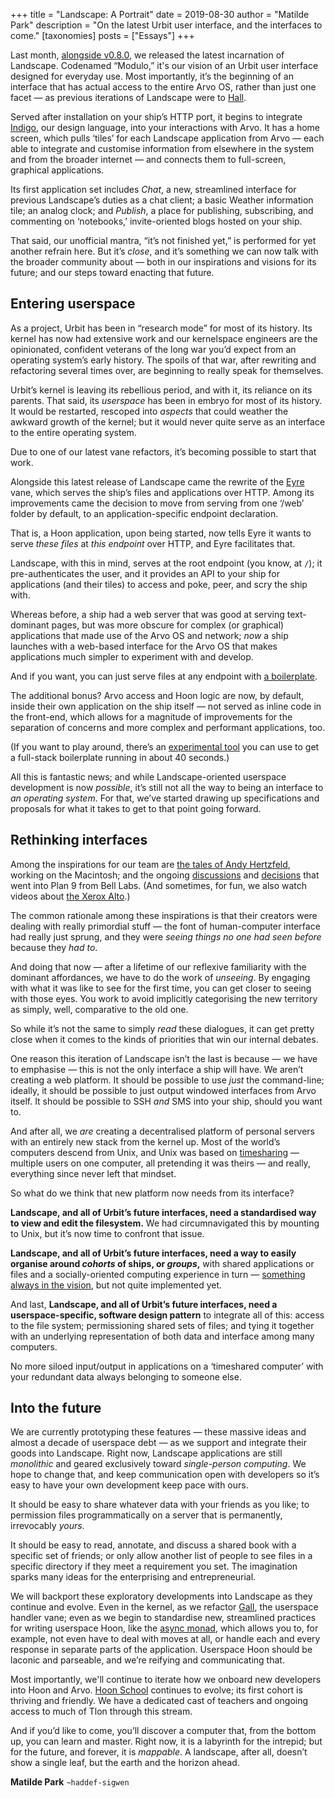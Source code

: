 +++
title = "Landscape: A Portrait"
date = 2019-08-30
author = "Matilde Park"
description = "On the latest Urbit user interface, and the interfaces to come."
[taxonomies]
posts = ["Essays"]
+++

Last month, [alongside v0.8.0](https://urbit.org/posts/2019-7-25-update/), we released the latest incarnation of Landscape. Codenamed “Modulo,” it's our vision of an Urbit user interface designed for everyday use. Most importantly, it’s the beginning of an interface that has actual access to the entire Arvo OS, rather than just one facet — as previous iterations of Landscape were to [Hall](https://urbit.org/docs/learn/arvo/hall/).

Served after installation on your ship’s HTTP port, it begins to integrate [Indigo](https://github.com/urbit/indigo), our design language, into your interactions with Arvo. It has a home screen, which pulls ‘tiles’ for each Landscape application from Arvo — each able to integrate and customise information from elsewhere in the system and from the broader internet — and connects them to full-screen, graphical applications.

Its first application set includes _Chat_, a new, streamlined interface for previous Landscape’s duties as a chat client; a basic Weather information tile; an analog clock; and _Publish_, a place for publishing, subscribing, and commenting on ‘notebooks,’ invite-oriented blogs hosted on your ship.

That said, our unofficial mantra, “it’s not finished yet,” is performed for yet another refrain here. But it’s _close_, and it’s something we can now talk with the broader community about — both in our inspirations and visions for its future; and our steps toward enacting that future.

## Entering userspace

As a project, Urbit has been in “research mode” for most of its history. Its kernel has now had extensive work and our kernelspace engineers are the opinionated, confident veterans of the long war you’d expect from an operating system’s early history. The spoils of that war, after rewriting and refactoring several times over, are beginning to really speak for themselves.

Urbit’s kernel is leaving its rebellious period, and with it, its reliance on its parents. That said, its _userspace_ has been in embryo for most of its history. It would be restarted, rescoped into _aspects_ that could weather the awkward growth of the kernel; but it would never quite serve as an interface to the entire operating system. 

Due to one of our latest vane refactors, it’s becoming possible to start that work.

Alongside this latest release of Landscape came the rewrite of the [Eyre](https://urbit.org/docs/learn/arvo/eyre/) vane, which serves the ship’s files and applications over HTTP. Among its improvements came the decision to move from serving from one ‘/web’ folder by default, to an application-specific endpoint declaration. 

That is, a Hoon application, upon being started, now tells Eyre it wants to serve _these files_ at _this endpoint_ over HTTP, and Eyre facilitates that.

Landscape, with this in mind, serves at the root endpoint (you know, at `/`); it pre-authenticates the user, and it provides an API to your ship for applications (and their tiles) to access and poke, peer, and scry the ship with.

Whereas before, a ship had a web server that was good at serving text-dominant pages, but was more obscure for complex (or graphical) applications that made use of the Arvo OS and network; _now_ a ship launches with a web-based interface for the Arvo OS that makes applications much simpler to experiment with and develop.

And if you want, you can just serve files at any endpoint with [a boilerplate](https://github.com/matildepark/urbit-static-page).

The additional bonus? Arvo access and Hoon logic are now, by default, inside their own application on the ship itself — not served as inline code in the front-end, which allows for a magnitude of improvements for the separation of concerns and more complex and performant applications, too.

(If you want to play around, there’s an [experimental tool](https://github.com/urbit/create-landscape-app) you can use to get a full-stack boilerplate running in about 40 seconds.)

All this is fantastic news; and while Landscape-oriented userspace development is now _possible_, it’s still not all the way to being an interface to _an operating system_. For that, we’ve started drawing up specifications and proposals for what it takes to get to that point going forward.

## Rethinking interfaces

Among the inspirations for our team are [the tales of Andy Hertzfeld](https://www.folklore.org/StoryView.py?project=Macintosh&story=Were_Not_Hackers!.txt), working on the Macintosh; and the ongoing [discussions](http://doc.cat-v.org/plan_9/4th_edition/papers/812/) and [decisions](https://research.swtch.com/help.pdf) that went into Plan 9 from Bell Labs. (And sometimes, for fun, we also watch videos about [the Xerox Alto](https://www.youtube.com/watch?v=tngrLvyiNEI).)

The common rationale among these inspirations is that their creators were dealing with really primordial stuff — the font of human-computer interface had really just sprung, and they were _seeing things no one had seen before_ because they _had to_. 

And doing that now — after a lifetime of our reflexive familiarity with the dominant affordances, we have to do the work of _unseeing_. By engaging with what it was like to see for the first time, you can get closer to seeing with those eyes. You work to avoid implicitly categorising the new territory as simply, well, comparative to the old one. 

So while it’s not the same to simply _read_ these dialogues, it can get pretty close when it comes to the kinds of priorities that win our internal debates.

One reason this iteration of Landscape isn’t the last is because — we have to emphasise — this is not the only interface a ship will have. We aren’t creating a web platform. It should be possible to use _just_ the command-line; ideally, it should be possible to just output windowed interfaces from Arvo itself. It should be possible to SSH _and_ SMS into your ship, should you want to.

And after all, we _are_ creating a decentralised platform of personal servers with an entirely new stack from the kernel up. Most of the world’s computers descend from Unix, and Unix was based on [timesharing](https://en.wikipedia.org/wiki/Time-sharing) — multiple users on one computer, all pretending it was theirs — and really, everything since never left that mindset.

So what do we think that new platform now needs from its interface?

**Landscape, and all of Urbit’s future interfaces, need a standardised way to view and edit the filesystem.** We had circumnavigated this by mounting to Unix, but it’s now time to confront that issue.

**Landscape, and all of Urbit’s future interfaces, need a way to easily organise around _cohorts_ of ships, or _groups_,** with shared applications or files and a socially-oriented computing experience in turn — [something always in the vision](https://urbit.org/posts/azimuth-is-on-chain/#aegean), but not quite implemented yet.

And last, **Landscape, and all of Urbit’s future interfaces, need a userspace-specific, software design pattern** to integrate all of this: access to the file system; permissioning shared sets of files; and tying it together with an underlying representation of both data and interface among many computers. 

No more siloed input/output in applications on a ‘timeshared computer’ with your redundant data always belonging to someone else.

## Into the future

We are currently prototyping these features — these massive ideas and almost a decade of userspace debt — as we support and integrate their goods into Landscape. Right now, Landscape applications are still _monolithic_ and geared exclusively toward _single-person computing_. We hope to change that, and keep communication open with developers so it’s easy to have your own development keep pace with ours.

It should be easy to share whatever data with your friends as you like; to permission files programmatically on a server that is permanently, irrevocably _yours_.

It should be easy to read, annotate, and discuss a shared book with a specific set of friends; or only allow another list of people to see files in a specific directory if they meet a requirement you set. The imagination sparks many ideas for the enterprising and entrepreneurial.

We will backport these exploratory developments into Landscape as they continue and evolve. Even in the kernel, as we refactor [Gall](https://urbit.org/docs/learn/arvo/gall/), the userspace handler vane; even as we begin to standardise new, streamlined practices for writing userspace Hoon, like the [async monad](https://groups.google.com/a/urbit.org/forum/#!topic/dev/DDG6gHSG1Lc), which allows you to, for example, not even have to deal with moves at all, or handle each and every response in separate parts of the application. Userspace Hoon should be laconic and parseable, and we’re reifying and communicating that.

Most importantly, we'll continue to iterate how we onboard new developers into Hoon and Arvo. [Hoon School](https://urbit.org/hoonschool) continues to evolve; its first cohort is thriving and friendly. We have a dedicated cast of teachers and ongoing access to much of Tlon through this stream.

And if you’d like to come, you’ll discover a computer that, from the bottom up, you can learn and master. Right now, it is a labyrinth for the intrepid; but for the future, and forever, it is _mappable_. A landscape, after all, doesn’t show a single leaf, but the earth and the horizon ahead.

**Matilde Park** `~haddef-sigwen`